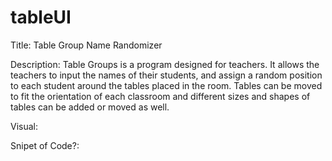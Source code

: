 # tableUI
Title: Table Group Name Randomizer

Description: Table Groups is a program designed for teachers. It allows the teachers to input the names of their students, and assign a random position to each student around the tables placed in the room. Tables can be moved to fit the orientation of each classroom and different sizes and shapes of tables can be added or moved as well. 

Visual:

Snipet of Code?: 
